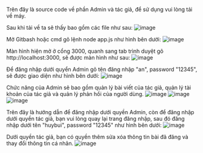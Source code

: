 Trên đây là source code về phần Admin và tác giả, để sử dụng vui lòng tải về máy.


Sau khi tải về ta sẽ thấy bao gồm các file như sau:
![image](https://user-images.githubusercontent.com/43057471/57984123-9f645280-7a82-11e9-85b4-ffc663bdd8ab.png)

Mở Gitbash hoặc cmd gõ lệnh node app.js như hình bên dưới:
![image](https://user-images.githubusercontent.com/43057471/57984132-bc992100-7a82-11e9-9be1-cd166f8ad5a6.png)

Màn hình hiện mở ở cổng 3000, quanh sang tab trình duyệt gõ http://localhost:3000, sẽ được màn hình như sau:
![image](https://user-images.githubusercontent.com/43057471/57984143-d9cdef80-7a82-11e9-94e4-5717d8b0dc54.png)

Để đăng nhập dưới quyển Admin gõ tên đăng nhập "an", password "12345", sẽ được giao diện như hình bên dưới:
![image](https://user-images.githubusercontent.com/43057471/57984150-fbc77200-7a82-11e9-8ce1-85c184e77a52.png)

Chức năng của Admin sẽ bao gồm quản lý bài viết của tác giả, quản lý tài khoản của tác giả và quản lý phản hồi của người dùng. 
![image](https://user-images.githubusercontent.com/43057471/57984169-5b258200-7a83-11e9-8555-44d38ad9b12b.png)
![image](https://user-images.githubusercontent.com/43057471/57984181-71cbd900-7a83-11e9-86eb-cfcc208a1d15.png)
![image](https://user-images.githubusercontent.com/43057471/57984186-81e3b880-7a83-11e9-8cda-f759ec5ca1be.png)

Trên đây là hướng dẫn để đăng nhập dưới quyền Admin, còn để đăng nhập dưới quyền tác giả, bạn vui lòng quay lại trang đăng nhập,
sau đó đăng nhập dưới tên "huybui", password "12345" như hình bên dưới:
![image](https://user-images.githubusercontent.com/43057471/57984366-5bbf1800-7a85-11e9-9942-502848862dc1.png)

Dưới quyền tác giả, bạn có quyền thêm sửa xóa thông tin bài đã đăng và thay đổi thông tin cá nhân.
![image](https://user-images.githubusercontent.com/43057471/57984461-2a931780-7a86-11e9-80ec-a916487ab7f0.png)



